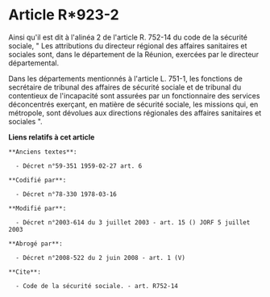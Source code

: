 # Article R*923-2

Ainsi qu'il est dit à l'alinéa 2 de l'article R. 752-14 du code de la sécurité sociale, " Les attributions du directeur
régional des affaires sanitaires et sociales sont, dans le département de la Réunion, exercées par le directeur
départemental.

Dans les départements mentionnés à l'article L. 751-1, les fonctions de secrétaire de tribunal des affaires de sécurité
sociale et de tribunal du contentieux de l'incapacité sont assurées par un fonctionnaire des services déconcentrés exerçant,
en matière de sécurité sociale, les missions qui, en métropole, sont dévolues aux directions régionales des affaires
sanitaires et sociales ".

**Liens relatifs à cet article**

	**Anciens textes**:

	  - Décret n°59-351 1959-02-27 art. 6

	**Codifié par**:

	  - Décret n°78-330 1978-03-16

	**Modifié par**:

	  - Décret n°2003-614 du 3 juillet 2003 - art. 15 () JORF 5 juillet 2003

	**Abrogé par**:

	  - Décret n°2008-522 du 2 juin 2008 - art. 1 (V)

	**Cite**:

	  - Code de la sécurité sociale. - art. R752-14
